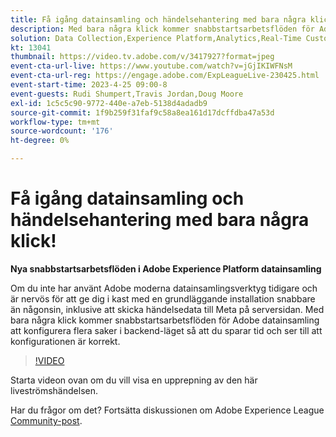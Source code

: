 ```yaml
---
title: Få igång datainsamling och händelsehantering med bara några klick!
description: Med bara några klick kommer snabbstartsarbetsflöden för Adobe datainsamling att konfigurera flera saker i backend-läget så att du sparar tid och ser till att konfigurationen är korrekt.
solution: Data Collection,Experience Platform,Analytics,Real-Time Customer Data Platform,Customer Journey Analytics
kt: 13041
thumbnail: https://video.tv.adobe.com/v/3417927?format=jpeg
event-cta-url-live: https://www.youtube.com/watch?v=jGjIKIWFNsM
event-cta-url-reg: https://engage.adobe.com/ExpLeagueLive-230425.html
event-start-time: 2023-4-25 09:00-8
event-guests: Rudi Shumpert,Travis Jordan,Doug Moore
exl-id: 1c5c5c90-9772-440e-a7eb-5138d4adadb9
source-git-commit: 1f9b259f31faf9c58a8ea161d17dcffdba47a53d
workflow-type: tm+mt
source-wordcount: '176'
ht-degree: 0%

---
```


# Få igång datainsamling och händelsehantering med bara några klick!

**Nya snabbstartsarbetsflöden i Adobe Experience Platform datainsamling**

Om du inte har använt Adobe moderna datainsamlingsverktyg tidigare och är nervös för att ge dig i kast med en grundläggande installation snabbare än någonsin, inklusive att skicka händelsedata till Meta på serversidan. Med bara några klick kommer snabbstartsarbetsflöden för Adobe datainsamling att konfigurera flera saker i backend-läget så att du sparar tid och ser till att konfigurationen är korrekt.

>[!VIDEO](https://video.tv.adobe.com/v/3417927/?quality=12&learn=on)

Starta videon ovan om du vill visa en upprepning av den här liveströmshändelsen.

Har du frågor om det? Fortsätta diskussionen om Adobe Experience League [Community-post](https://experienceleaguecommunities.adobe.com/t5/adobe-experience-platform-data/experience-league-live-post-session-discussion-get-data/m-p/589754#M476).
